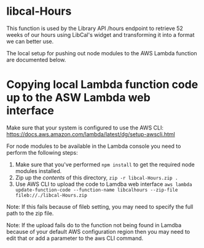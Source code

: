 # libcal-Hours
This function is used by the Library API /hours endpoint to retrieve 52 weeks of our hours using LibCal's widget and transforming it into a format we can better use.

The local setup for pushing out node modules to the AWS Lambda function are documented below.

# Copying local Lambda function code up to the ASW Lambda web interface
Make sure that your system is configured to use the AWS CLI:
https://docs.aws.amazon.com/lambda/latest/dg/setup-awscli.html

For node modules to be available in the Lambda console you need to perform the following steps:
1. Make sure that you've performed `npm install` to get the required node modules installed.
2. Zip up the *contents* of this directory, `zip -r libcal-Hours.zip .`
3. Use AWS CLI to upload the code to Lamdba web interface
`aws lambda update-function-code --function-name libcalhours --zip-file fileb://./libcal-Hours.zip`

Note: If this fails because of fileb setting, you may need to specify the full path to the zip file.

Note: If the upload fails do to the function not being found in Lamdba because of your default AWS configuration region then you may need to edit that or add a parameter to the aws CLI command.

